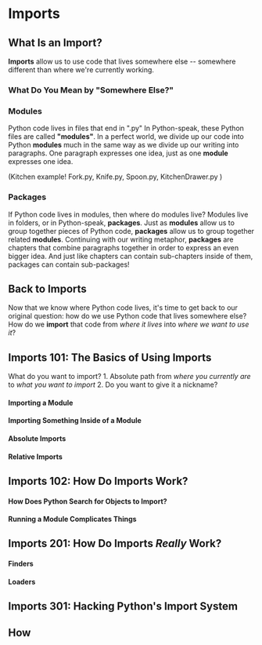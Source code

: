 # Imports

## What Is an Import?
**Imports** allow us to use code that lives somewhere else -- somewhere different than where we're currently working. 

### What Do You Mean by "Somewhere Else?"

### Modules
Python code lives in files that end in ".py"
In Python-speak, these Python files are called **"modules"**.
In a perfect world, we divide up our code into Python **modules** much in the same way as we divide up our writing into paragraphs. One paragraph expresses one idea, just as one **module** expresses one idea.

(Kitchen example! Fork.py, Knife.py, Spoon.py, KitchenDrawer.py )

### Packages
If Python code lives in modules, then where do modules live? 
Modules live in folders, or in Python-speak, **packages**.
Just as **modules** allow us to group together pieces of Python code, **packages** allow us to group together related **modules**. Continuing with our writing metaphor, **packages** are chapters that combine paragraphs together in order to express an even bigger idea.
And just like chapters can contain sub-chapters inside of them, packages can contain sub-packages! 

## Back to Imports
Now that we know where Python code lives, it's time to get back to our original question: how do we use Python code that lives somewhere else? How do we **import** that code from *where it lives* into *where we want to use it*?

## Imports 101: The Basics of Using Imports
What do you want to import?
	1. Absolute path from *where you currently are* to *what you want to import*
	2. Do you want to give it a nickname?

#### Importing a Module

#### Importing Something Inside of a Module

#### Absolute Imports

#### Relative Imports

## Imports 102: How Do Imports Work?

#### How Does Python Search for Objects to Import?

#### Running a Module Complicates Things

## Imports 201: How Do Imports *Really* Work?

#### Finders

#### Loaders

## Imports 301: Hacking Python's Import System

## How 

<!--stackedit_data:
eyJoaXN0b3J5IjpbLTk3OTIyNjg1NiwxMDQ2OTY4ODE5LDE1Nj
Q4MDI2OTQsLTE1NDA5ODAwMjEsLTE0NTcwMjQzNzUsLTEwODcx
ODY3MDgsNjgwODYwNjY3LC0xNjYyNjc0MDcxLDE4MTE5NzI5NT
AsNDczNjIxMTQzXX0=
-->